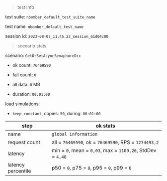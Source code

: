 > test info

test suite: `nbomber_default_test_suite_name`

test name: `nbomber_default_test_name`

session id: `2023-08-03_11.45.23_session_61d04c00`

> scenario stats

scenario: `GetOrSetAsyncSemaphoreDic`

  - ok count: `76469590`

  - fail count: `0`

  - all data: `0` MB

  - duration: `00:01:00`

load simulations:

  - `keep_constant`, copies: `50`, during: `00:01:00`

|step|ok stats|
|---|---|
|name|`global information`|
|request count|all = `76469590`, ok = `76469590`, RPS = `1274493,2`|
|latency|min = `0`, mean = `0,03`, max = `1109,26`, StdDev = `4,48`|
|latency percentile|p50 = `0`, p75 = `0`, p95 = `0`, p99 = `0`|




